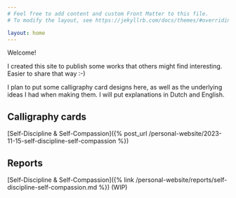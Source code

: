 ```yaml
---
# Feel free to add content and custom Front Matter to this file.
# To modify the layout, see https://jekyllrb.com/docs/themes/#overriding-theme-defaults

layout: home
---
```


Welcome!

I created this site to publish some works that others might find interesting.
Easier to share that way :-)

I plan to put some calligraphy card designs here, as well as the underlying ideas I had when making them.
I will put explanations in Dutch and English.

## Calligraphy cards

[Self-Discipline & Self-Compassion]({% post_url /personal-website/2023-11-15-self-discipline-self-compassion %})

## Reports 

[Self-Discipline & Self-Compassion]({% link /personal-website/reports/self-discipline-self-compassion.md %}) (WIP)
